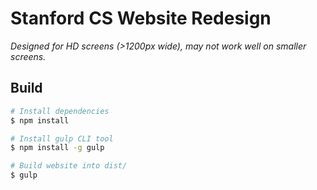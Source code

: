 # Stanford CS Website Redesign

*Designed for HD screens (>1200px wide), may not work well on smaller screens.*

## Build

```bash
# Install dependencies
$ npm install

# Install gulp CLI tool
$ npm install -g gulp

# Build website into dist/
$ gulp
```
